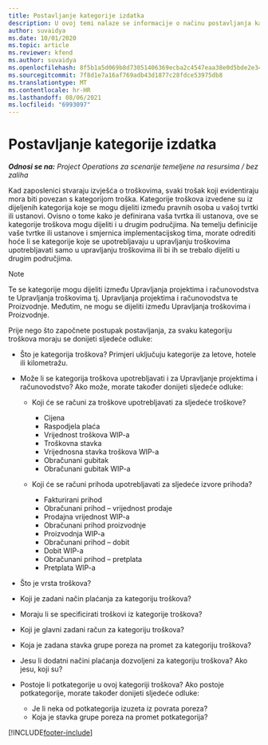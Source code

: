 ```yaml
---
title: Postavljanje kategorije izdatka
description: U ovoj temi nalaze se informacije o načinu postavljanja kategorije troškova i dijeljene kategorije za izvješća o troškovima.
author: suvaidya
ms.date: 10/01/2020
ms.topic: article
ms.reviewer: kfend
ms.author: suvaidya
ms.openlocfilehash: 8f5b1a5d069b8d73051406369ecba2c4547eaa38e0d5bde2e34f52c5b7b724bd
ms.sourcegitcommit: 7f8d1e7a16af769adb43d1877c28fdce53975db8
ms.translationtype: MT
ms.contentlocale: hr-HR
ms.lasthandoff: 08/06/2021
ms.locfileid: "6993097"
---
```

# <a name="set-up-expense-categories"></a>Postavljanje kategorije izdatka

_**Odnosi se na:** Project Operations za scenarije temeljene na resursima / bez zaliha_

Kad zaposlenici stvaraju izvješća o troškovima, svaki trošak koji evidentiraju mora biti povezan s kategorijom troška. Kategorije troškova izvedene su iz dijeljenih kategorija koje se mogu dijeliti između pravnih osoba u vašoj tvrtki ili ustanovi. Ovisno o tome kako je definirana vaša tvrtka ili ustanova, ove se kategorije troškova mogu dijeliti i u drugim područjima. Na temelju definicije vaše tvrtke ili ustanove i smjernica implementacijskog tima, morate odrediti hoće li se kategorije koje se upotrebljavaju u upravljanju troškovima upotrebljavati samo u upravljanju troškovima ili bi ih se trebalo dijeliti u drugim područjima.

> [!NOTE]
> Te se kategorije mogu dijeliti između Upravljanja projektima i računovodstva te Upravljanja troškovima tj. Upravljanja projektima i računovodstva te Proizvodnje. Međutim, ne mogu se dijeliti između Upravljanja troškovima i Proizvodnje.

Prije nego što započnete postupak postavljanja, za svaku kategoriju troškova moraju se donijeti sljedeće odluke:

- Što je kategorija troškova? Primjeri uključuju kategorije za letove, hotele ili kilometražu.
- Može li se kategorija troškova upotrebljavati i za Upravljanje projektima i računovodstvo? Ako može, morate također donijeti sljedeće odluke:

    - Koji će se računi za troškove upotrebljavati za sljedeće troškove?

        - Cijena
        - Raspodjela plaća
        - Vrijednost troškova WIP-a
        - Troškovna stavka
        - Vrijednosna stavka troškova WIP-a
        - Obračunani gubitak
        - Obračunani gubitak WIP-a

    - Koji će se računi prihoda upotrebljavati za sljedeće izvore prihoda?

        - Fakturirani prihod
        - Obračunani prihod – vrijednost prodaje
        - Prodajna vrijednost WIP-a
        - Obračunani prihod proizvodnje
        - Proizvodnja WIP-a
        - Obračunani prihod – dobit
        - Dobit WIP-a
        - Obračunani prihod – pretplata
        - Pretplata WIP-a

- Što je vrsta troškova?
- Koji je zadani način plaćanja za kategoriju troškova?
- Moraju li se specificirati troškovi iz kategorije troškova?
- Koji je glavni zadani račun za kategoriju troškova?
- Koja je zadana stavka grupe poreza na promet za kategoriju troškova?
- Jesu li dodatni načini plaćanja dozvoljeni za kategoriju troškova? Ako jesu, koji su?
- Postoje li potkategorije u ovoj kategoriji troškova? Ako postoje potkategorije, morate također donijeti sljedeće odluke:

    - Je li neka od potkategorija izuzeta iz povrata poreza?
    - Koja je stavka grupe poreza na promet potkategorija?


[!INCLUDE[footer-include](../includes/footer-banner.md)]